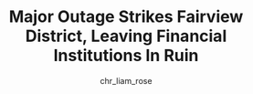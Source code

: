 ---
title: Major Outage Strikes Fairview District, Leaving Financial Institutions In Ruin
author: chr_liam_rose
topic: Cybersec
host: newciphertoday.com
flags:
  - old
---